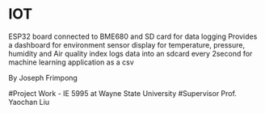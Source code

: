 # IOT
ESP32 board connected to BME680 and SD card for data logging
Provides a dashboard for environment sensor display for temperature, pressure, humidity and Air quality index
logs data into an sdcard every 2second for machine learning application as a csv

By Joseph Frimpong 



#Project Work - IE 5995 at Wayne State University
#Supervisor Prof. Yaochan Liu
